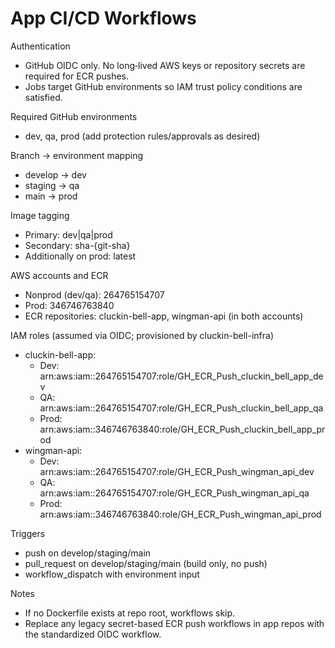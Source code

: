 # App CI/CD Workflows

Authentication
- GitHub OIDC only. No long‑lived AWS keys or repository secrets are required for ECR pushes.
- Jobs target GitHub environments so IAM trust policy conditions are satisfied.

Required GitHub environments
- dev, qa, prod (add protection rules/approvals as desired)

Branch → environment mapping
- develop → dev
- staging → qa
- main → prod

Image tagging
- Primary: dev|qa|prod
- Secondary: sha-{git-sha}
- Additionally on prod: latest

AWS accounts and ECR
- Nonprod (dev/qa): 264765154707
- Prod: 346746763840
- ECR repositories: cluckin-bell-app, wingman-api (in both accounts)

IAM roles (assumed via OIDC; provisioned by cluckin-bell-infra)
- cluckin-bell-app:
  - Dev:  arn:aws:iam::264765154707:role/GH_ECR_Push_cluckin_bell_app_dev
  - QA:   arn:aws:iam::264765154707:role/GH_ECR_Push_cluckin_bell_app_qa
  - Prod: arn:aws:iam::346746763840:role/GH_ECR_Push_cluckin_bell_app_prod
- wingman-api:
  - Dev:  arn:aws:iam::264765154707:role/GH_ECR_Push_wingman_api_dev
  - QA:   arn:aws:iam::264765154707:role/GH_ECR_Push_wingman_api_qa
  - Prod: arn:aws:iam::346746763840:role/GH_ECR_Push_wingman_api_prod

Triggers
- push on develop/staging/main
- pull_request on develop/staging/main (build only, no push)
- workflow_dispatch with environment input

Notes
- If no Dockerfile exists at repo root, workflows skip.
- Replace any legacy secret-based ECR push workflows in app repos with the standardized OIDC workflow.